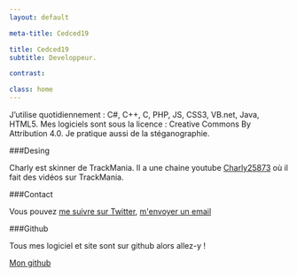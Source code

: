 ```yaml
---
layout: default

meta-title: Cedced19

title: Cedced19
subtitle: Developpeur.

contrast:

class: home
---
```


J’utilise quotidiennement : C#, C++, C, PHP, JS, CSS3, VB.net, Java, HTML5.
Mes logiciels sont sous la licence : Creative Commons By Attribution 4.0.
Je pratique aussi de la stéganographie.

###Desing

Charly est skinner de TrackMania. Il a une chaine youtube [Charly25873](https://www.youtube.com/channel/UCOmStS_lSNYu9iudht0mrwQ) où il fait des vidéos sur TrackMania.


###Contact

Vous pouvez [me suivre sur Twitter](https://twitter.com/cedced19), [m'envoyer un email](mailto:cedced19@gmail.com)

###Github

Tous mes logiciel et site sont sur github alors allez-y !

[Mon github](https://github.com/cedced19)
